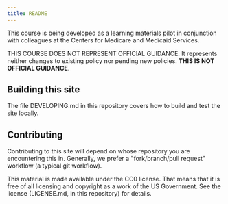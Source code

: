 ```yaml
---
title: README
---
```


This course is being developed as a learning materials pilot in conjunction with colleagues at the Centers for Medicare and Medicaid Services. 

THIS COURSE DOES NOT REPRESENT OFFICIAL GUIDANCE. It represents neither changes to existing policy nor pending new policies. **THIS IS NOT OFFICIAL GUIDANCE**.
## Building this site

The file DEVELOPING.md in this repository covers how to build and test the site locally.

## Contributing

Contributing to this site will depend on whose repository you are encountering this in. Generally, we prefer a "fork/branch/pull request" workflow (a typical git workflow).

This material is made available under the CC0 license. That means that it is free of all licensing and copyright as a work of the US Government. See the license (LICENSE.md, in this repository) for details.